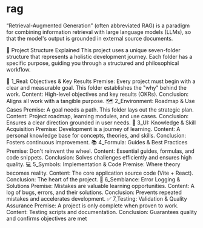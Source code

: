 # rag
“Retrieval-Augmented Generation” (often abbreviated RAG) is a paradigm for combining information retrieval with large language models (LLMs), so that the model's output is grounded in external source documents. 


📂 Project Structure Explained
This project uses a unique seven-folder structure that represents a holistic development journey. Each folder has a specific purpose, guiding you through a structured and philosophical workflow.

🎯 1_Real: Objectives & Key Results
Premise: Every project must begin with a clear and measurable goal. This folder establishes the "why" behind the work.
Content: High-level objectives and key results (OKRs).
Conclusion: Aligns all work with a tangible purpose.
🗺️ 2_Environment: Roadmap & Use Cases
Premise: A goal needs a path. This folder lays out the strategic plan.
Content: Project roadmap, learning modules, and use cases.
Conclusion: Ensures a clear direction grounded in user needs.
🧠 3_UI: Knowledge & Skill Acquisition
Premise: Development is a journey of learning.
Content: A personal knowledge base for concepts, theories, and skills.
Conclusion: Fosters continuous improvement.
📚 4_Formula: Guides & Best Practices
Premise: Don't reinvent the wheel.
Content: Essential guides, formulas, and code snippets.
Conclusion: Solves challenges efficiently and ensures high quality.
💻 5_Symbols: Implementation & Code
Premise: Where theory becomes reality.
Content: The core application source code (Vite + React).
Conclusion: The heart of the project.
🐞 6_Semblance: Error Logging & Solutions
Premise: Mistakes are valuable learning opportunities.
Content: A log of bugs, errors, and their solutions.
Conclusion: Prevents repeated mistakes and accelerates development.
✅ 7_Testing: Validation & Quality Assurance
Premise: A project is only complete when proven to work.
Content: Testing scripts and documentation.
Conclusion: Guarantees quality and confirms objectives are met
